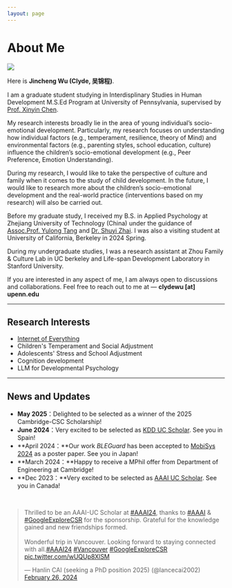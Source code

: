 ```yaml
---
layout: page
---
```


# About Me

<img src="https://caihanlin.com/caihanlin.jpg" class="floatpic">

Here is **Jincheng Wu (Clyde, 吴锦程)**.<br>

I am a graduate student studying in Interdisplinary Studies in Human Development M.S.Ed Program at University of Pennsylvania, supervised by [Prof. Xinyin Chen](https://www.gse.upenn.edu/faculty/xinyin-chen).

My research interests broadly lie in the area of young individual’s socio-emotional development. Particularly, my research focuses on understanding how individual factors (e.g., temperament, resilience, theory of Mind)
 and environmental factors (e.g., parenting styles, school education, culture) influence the children’s socio-emotional development (e.g., Peer Preference, Emotion Understanding). 

During my research, I would like to take the perspective of culture and family when it comes to the study of child development. In the future, I would like to research more about the children’s socio-emotional development 
and the real-world practice (interventions based on my research) will also be carried out.

Before my graduate study, I received my B.S. in Applied Psychology at Zhejiang University of Technology (China) under the guidance of [Assoc.Prof. Yulong Tang](https://www.researchgate.net/profile/Yulong-Tang-4) and [Dr. Shuyi Zhai](https://scholar.google.com/citations?hl=zh-CN&user=1U_lN9YAAAAJ). 
I was also a visiting student at University of California, Berkeley in 2024 Spring.

During my undergraduate studies, I was a research assistant at Zhou Family & Culture Lab in UC berkeley and Life-span Development Laboratory in Stanford University.

If you are interested in any aspect of me, I am always open to discussions and collaborations. Feel free to reach out to me at — **clydewu [at] upenn.edu**

---

## Research Interests

- [Internet of Everything](https://scholar.google.com/citations?view_op=search_authors&hl=zh-CN&mauthors=label:internet_of_everything)
- Children's Temperament and Social Adjustment
- Adolescents' Stress and School Adjustment
- Cognition development
- LLM for Developmental Psychology

---

## News and Updates

- **May 2025**：Delighted to be selected as a winner of the 2025 Cambridge-CSC Scholarship!
- **June 2024**：Very excited to be selected as [KDD UC Scholar](https://kdd2024.kdd.org/undergraduate-consortium/). See you in Spain!
- **April 2024：**Our work *BLEGuard* has been accepted to [MobiSys 2024](https://www.sigmobile.org/mobisys/2024/) as a poster paper. See you in Japan!
- **March 2024：**Happy to receive a MPhil offer from Department of Engineering at Cambridge!
- **Dec 2023：**Very excited to be selected as [AAAI UC Scholar](https://aaai.org/aaai-conference/undergraduate-consortium-program/). See you in Canada!

<br>

<blockquote class="twitter-tweet"><p lang="en" dir="ltr">Thrilled to be an AAAI-UC Scholar at <a href="https://twitter.com/hashtag/AAAI24?src=hash&amp;ref_src=twsrc%5Etfw">#AAAI24</a>, thanks to <a href="https://twitter.com/hashtag/AAAI?src=hash&amp;ref_src=twsrc%5Etfw">#AAAI</a> &amp; <a href="https://twitter.com/hashtag/GoogleExploreCSR?src=hash&amp;ref_src=twsrc%5Etfw">#GoogleExploreCSR</a> for the sponsorship. Grateful for the knowledge gained and new friendships formed.<br><br>Wonderful trip in Vancouver. Looking forward to staying connected with all.<a href="https://twitter.com/hashtag/AAAI24?src=hash&amp;ref_src=twsrc%5Etfw">#AAAI24</a> <a href="https://twitter.com/hashtag/Vancouver?src=hash&amp;ref_src=twsrc%5Etfw">#Vancouver</a> <a href="https://twitter.com/hashtag/GoogleExploreCSR?src=hash&amp;ref_src=twsrc%5Etfw">#GoogleExploreCSR</a> <a href="https://t.co/wUQUp8XlSM">pic.twitter.com/wUQUp8XlSM</a></p>&mdash; Hanlin CAI (seeking a PhD position 2025) (@lancecai2002) <a href="https://twitter.com/lancecai2002/status/1762210025173344260?ref_src=twsrc%5Etfw">February 26, 2024</a></blockquote> <script async src="https://platform.twitter.com/widgets.js" charset="utf-8"></script>

